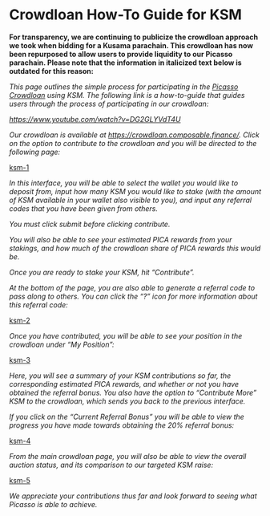 # Crowdloan How-To Guide for KSM

**For transparency, we are continuing to publicize the crowdloan approach we 
took when bidding for a Kusama parachain. This crowdloan has now been repurposed 
to allow users to provide liquidity to our Picasso parachain. Please note that 
the information in italicized text below is outdated for this reason:**

*This page outlines the simple process for participating in the [Picasso 
Crowdloan](../the-picasso-crowdloan.md) using KSM. The following link is a 
how-to-guide that guides users through the process of participating in our 
crowdloan:*

*https://www.youtube.com/watch?v=DG2GLYVdT4U*

*Our crowdloan is available at https://crowdloan.composable.finance/. Click on 
the option to contribute to the crowdloan and you will be directed to the 
following page:*

[ksm-1](./ksm-1.png)

*In this interface, you will be able to select the wallet you would like to 
deposit from, input how many KSM you would like to stake (with the amount of KSM 
available in your wallet also visible to you), and input any referral codes that 
you have been given from others.*

*You must click submit before clicking contribute.*

*You will also be able to see your estimated PICA rewards from your stakings, 
and how much of the crowdloan share of PICA rewards this would be.*

*Once you are ready to stake your KSM, hit “Contribute”.*

*At the bottom of the page, you are also able to generate a referral code to 
pass along to others. You can click the “?” icon for more information about this 
referral code:*

[ksm-2](./ksm-2.png)

*Once you have contributed, you will be able to see your position in the 
crowdloan under “My Position”:*

[ksm-3](./ksm-3.png)

*Here, you will see a summary of your KSM contributions so far, the 
corresponding estimated PICA rewards, and whether or not you have obtained the 
referral bonus. You also have the option to “Contribute More” KSM to the 
crowdloan, which sends you back to the previous interface.*

*If you click on the “Current Referral Bonus” you will be able to view the 
progress you have made towards obtaining the 20% referral bonus:*

[ksm-4](./ksm-4.png)

*From the main crowdloan page, you will also be able to view the overall auction 
status, and its comparison to our targeted KSM raise:*

[ksm-5](./ksm-5.png)

*We appreciate your contributions thus far and look forward to seeing what 
Picasso is able to achieve.*

